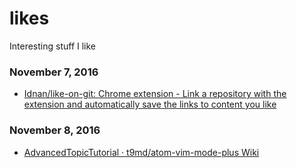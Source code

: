# likes
Interesting stuff I like

### November 7, 2016
- [Idnan/like-on-git: Chrome extension - Link a repository with the extension and automatically save the links to content you like](https://github.com/Idnan/like-on-git) 

### November 8, 2016
- [AdvancedTopicTutorial · t9md/atom-vim-mode-plus Wiki](https://github.com/t9md/atom-vim-mode-plus/wiki/AdvancedTopicTutorial) 
